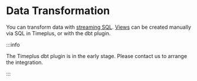 # Data Transformation

You can transform data with [streaming SQL](https://www.timeplus.com/post/top-10-streaming-sql-patterns). [Views](view) can be created manually via SQL in Timeplus, or with the dbt plugin.

:::info

The Timeplus dbt plugin is in the early stage. Please contact us to arrange the integration. 

:::

